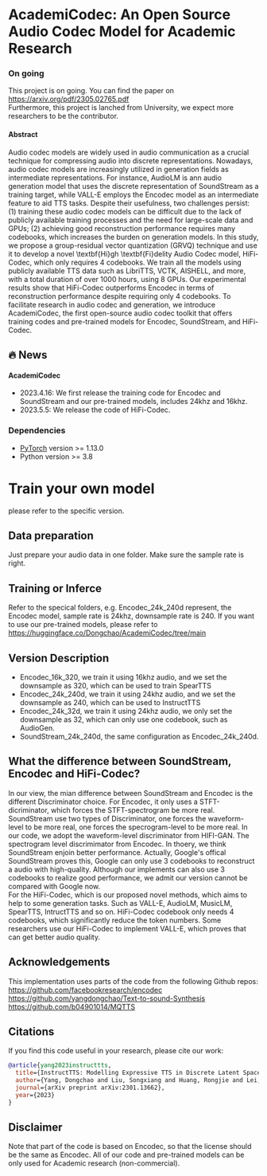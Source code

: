 # AcademiCodec: An Open Source Audio Codec Model for Academic Research

### On going
This project is on going. You can find the paper on https://arxiv.org/pdf/2305.02765.pdf <br/>
Furthermore, this project is lanched from University, we expect more researchers to be the contributor. <br/>

#### Abstract <wip>
Audio codec models are widely used in audio communication as a crucial technique for compressing audio into discrete representations. Nowadays, audio codec models are increasingly utilized in generation fields as intermediate representations. For instance, AudioLM is ann audio generation model that uses the discrete representation of SoundStream as a training target, while VALL-E employs the Encodec model as an intermediate feature to aid TTS tasks. Despite their usefulness, two challenges persist: (1) training these audio codec models can be difficult due to the lack of publicly available training processes and the need for large-scale data and GPUs; (2) achieving good reconstruction performance requires many codebooks, which increases the burden on generation models. In this study, we propose a group-residual vector quantization (GRVQ) technique and use it to develop a novel \textbf{Hi}gh \textbf{Fi}delity Audio Codec model, HiFi-Codec, which only requires 4 codebooks. We train all the models using publicly available TTS data such as LibriTTS, VCTK, AISHELL, and more, with a total duration of over 1000 hours, using 8 GPUs. Our experimental results show that HiFi-Codec outperforms Encodec in terms of reconstruction performance despite requiring only 4 codebooks. To facilitate research in audio codec and generation, we introduce AcademiCodec, the first open-source audio codec toolkit that offers training codes and pre-trained models for Encodec, SoundStream, and HiFi-Codec.

## 🔥 News
#### AcademiCodec
- 2023.4.16: We first release the training code for Encodec and SoundStream and our pre-trained models, includes 24khz and 16khz.
- 2023.5.5: We release the code of HiFi-Codec.

### Dependencies
* [PyTorch](http://pytorch.org/) version >= 1.13.0
* Python version >= 3.8

# Train your own model
  please refer to the specific version.

## Data preparation
Just prepare your audio data in one folder. Make sure the sample rate is right.

## Training or Inferce
Refer to the specical folders, e.g. Encodec_24k_240d represent, the Encodec model, sample rate is 24khz, downsample rate is 240. If you want to use our pre-trained models, please refer to https://huggingface.co/Dongchao/AcademiCodec/tree/main

## Version Description
* Encodec_16k_320, we train it using 16khz audio, and we set the downsample as 320, which can be used to train SpearTTS
* Encodec_24k_240d, we train it using 24khz audio, and we set the downsample as 240, which can be used to InstructTTS
* Encodec_24k_32d, we train it using 24khz audio, we only set the downsample as 32, which can only use one codebook, such as AudioGen.
* SoundStream_24k_240d, the same configuration as Encodec_24k_240d.
## What the difference between SoundStream, Encodec and HiFi-Codec?
In our view, the mian difference between SoundStream and Encodec is the different Discriminator choice. For Encodec, it only uses a STFT-dicriminator, which forces the STFT-spectrogram be more real. SoundStream use two types of Discriminator, one forces the waveform-level to be more real, one forces the specrogram-level to be more real. In our code, we adopt the waveform-level discriminator from HIFI-GAN. The spectrogram level discrimimator from Encodec. In thoery, we think SoundStream enjoin better performance. Actually, Google's offical SoundStream proves this, Google can only use 3 codebooks to reconstruct a audio with high-quality. Although our implements can also use 3 codebooks to realize good performance, we admit our version cannot be compared with Google now. <br/>
For the HiFi-Codec, which is our proposed novel methods, which aims to help to some generation tasks. Such as VALL-E, AudioLM, MusicLM, SpearTTS, IntructTTS and so on. HiFi-Codec codebook only needs 4 codebooks, which significantly reduce the token numbers. Some researchers use our HiFi-Codec to implement VALL-E, which proves that can get better audio quality.

## Acknowledgements
This implementation uses parts of the code from the following Github repos:
https://github.com/facebookresearch/encodec <br>
https://github.com/yangdongchao/Text-to-sound-Synthesis <br>
https://github.com/b04901014/MQTTS
## Citations ##
If you find this code useful in your research, please cite our work:
```bib
@article{yang2023instructtts,
  title={InstructTTS: Modelling Expressive TTS in Discrete Latent Space with Natural Language Style Prompt},
  author={Yang, Dongchao and Liu, Songxiang and Huang, Rongjie and Lei, Guangzhi and Weng, Chao and Meng, Helen and Yu, Dong},
  journal={arXiv preprint arXiv:2301.13662},
  year={2023}
}
```

## Disclaimer ##
Note that part of the code is based on Encodec, so that the license should be the same as Encodec. All of our code and pre-trained models can be only used for Academic research (non-commercial).

